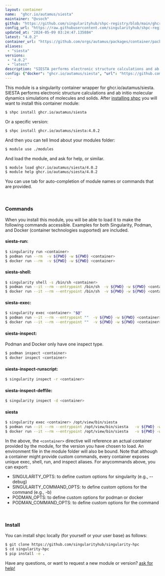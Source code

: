 ```yaml
---
layout: container
name:  "ghcr.io/autamus/siesta"
maintainer: "@vsoch"
github: "https://github.com/singularityhub/shpc-registry/blob/main/ghcr.io/autamus/siesta/container.yaml"
config_url: "https://raw.githubusercontent.com/singularityhub/shpc-registry/main/ghcr.io/autamus/siesta/container.yaml"
updated_at: "2024-05-09 03:24:47.135884"
latest: "4.0.2"
container_url: "https://github.com/orgs/autamus/packages/container/package/siesta"
aliases:
 - "siesta"
versions:
 - "4.0.2"
 - "latest"
description: "SIESTA performs electronic structure calculations and ab initio molecular dynamics simulations of molecules and solids."
config: {"docker": "ghcr.io/autamus/siesta", "url": "https://github.com/orgs/autamus/packages/container/package/siesta", "maintainer": "@vsoch", "description": "SIESTA performs electronic structure calculations and ab initio molecular dynamics simulations of molecules and solids.", "latest": {"4.0.2": "sha256:abab7286e84010408829b2c98afb2a927107905164a619f1f06db6b870457463"}, "tags": {"4.0.2": "sha256:abab7286e84010408829b2c98afb2a927107905164a619f1f06db6b870457463", "latest": "sha256:abab7286e84010408829b2c98afb2a927107905164a619f1f06db6b870457463"}, "aliases": {"siesta": "/opt/view/bin/siesta"}}
---
```


This module is a singularity container wrapper for ghcr.io/autamus/siesta.
SIESTA performs electronic structure calculations and ab initio molecular dynamics simulations of molecules and solids.
After [installing shpc](#install) you will want to install this container module:


```bash
$ shpc install ghcr.io/autamus/siesta
```

Or a specific version:

```bash
$ shpc install ghcr.io/autamus/siesta:4.0.2
```

And then you can tell lmod about your modules folder:

```bash
$ module use ./modules
```

And load the module, and ask for help, or similar.

```bash
$ module load ghcr.io/autamus/siesta/4.0.2
$ module help ghcr.io/autamus/siesta/4.0.2
```

You can use tab for auto-completion of module names or commands that are provided.

<br>

### Commands

When you install this module, you will be able to load it to make the following commands accessible.
Examples for both Singularity, Podman, and Docker (container technologies supported) are included.

#### siesta-run:

```bash
$ singularity run <container>
$ podman run --rm  -v ${PWD} -w ${PWD} <container>
$ docker run --rm  -v ${PWD} -w ${PWD} <container>
```

#### siesta-shell:

```bash
$ singularity shell -s /bin/sh <container>
$ podman run --it --rm --entrypoint /bin/sh  -v ${PWD} -w ${PWD} <container>
$ docker run --it --rm --entrypoint /bin/sh  -v ${PWD} -w ${PWD} <container>
```

#### siesta-exec:

```bash
$ singularity exec <container> "$@"
$ podman run --it --rm --entrypoint ""  -v ${PWD} -w ${PWD} <container> "$@"
$ docker run --it --rm --entrypoint ""  -v ${PWD} -w ${PWD} <container> "$@"
```

#### siesta-inspect:

Podman and Docker only have one inspect type.

```bash
$ podman inspect <container>
$ docker inspect <container>
```

#### siesta-inspect-runscript:

```bash
$ singularity inspect -r <container>
```

#### siesta-inspect-deffile:

```bash
$ singularity inspect -d <container>
```


#### siesta

```bash
$ singularity exec <container> /opt/view/bin/siesta
$ podman run --it --rm --entrypoint /opt/view/bin/siesta   -v ${PWD} -w ${PWD} <container> -c " $@"
$ docker run --it --rm --entrypoint /opt/view/bin/siesta   -v ${PWD} -w ${PWD} <container> -c " $@"
```



In the above, the `<container>` directive will reference an actual container provided
by the module, for the version you have chosen to load. An environment file in the
module folder will also be bound. Note that although a container
might provide custom commands, every container exposes unique exec, shell, run, and
inspect aliases. For anycommands above, you can export:

 - SINGULARITY_OPTS: to define custom options for singularity (e.g., --debug)
 - SINGULARITY_COMMAND_OPTS: to define custom options for the command (e.g., -b)
 - PODMAN_OPTS: to define custom options for podman or docker
 - PODMAN_COMMAND_OPTS: to define custom options for the command

<br>

### Install

You can install shpc locally (for yourself or your user base) as follows:

```bash
$ git clone https://github.com/singularityhub/singularity-hpc
$ cd singularity-hpc
$ pip install -e .
```

Have any questions, or want to request a new module or version? [ask for help!](https://github.com/singularityhub/singularity-hpc/issues)